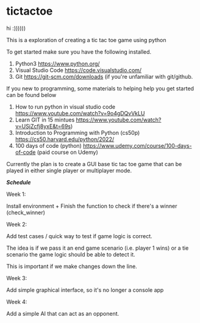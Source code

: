 # tictactoe
hi :))))))

This is a exploration of creating a tic tac toe game using python

To get started make sure you have the following installed.  

1. Python3 https://www.python.org/
2. Visual Studio Code  https://code.visualstudio.com/
3. Git https://git-scm.com/downloads  (if you're unfamiliar with git/github.

If you new to programming, some materials to helping help you get started can be found below

1. How to run python in visual studio code https://www.youtube.com/watch?v=9o4gDQvVkLU 
2. Learn GIT in 15 mintues https://www.youtube.com/watch?v=USjZcfj8yxE&t=69s)
3. Introduction to Programming with Python (cs50p) https://cs50.harvard.edu/python/2022/
4. 100 days of code (python) https://www.udemy.com/course/100-days-of-code (paid course on Udemy)


Currently the plan is to create a GUI base tic tac toe game that can be played in either single player or multiplayer mode.


***Schedule***

Week 1:

Install environment + Finish the function to check if there's a winner (check_winner)


Week 2:

Add test cases / quick way to test if game logic is correct.

The idea is if we pass it an end game scenario (i.e. player 1 wins) or a tie scenario  the game logic should be able to detect it.

This is important if we make changes down the line.

Week 3:

Add simple graphical interface, so it's no longer a console app

Week 4:

Add a simple AI that can act as an opponent.

